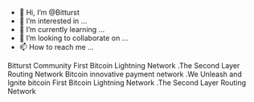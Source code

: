 - 👋 Hi, I’m @Bitturst
- 👀 I’m interested in ...
- 🌱 I’m currently learning ...
- 💞️ I’m looking to collaborate on ...
- 📫 How to reach me ...

<!---
Bitturst/Bitturst is a ✨ special ✨ repository because its `README.md` (this file) appears on your GitHub profile.
You can click the Preview link to take a look at your changes.
--->
Bitturst Community
First Bitcoin Lightning Network .The Second Layer Routing Network
Bitcoin innovative payment network .We Unleash and Ignite bitcoin
First Bitcoin Lightning Network .The Second Layer Routing Network 
